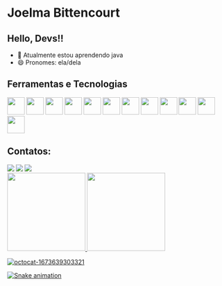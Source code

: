 # Joelma Bittencourt
## Hello, Devs!!

- 🌱 Atualmente estou aprendendo java
- 😄 Pronomes: ela/dela

## Ferramentas e Tecnologias


<div>
 <img src="https://cdn.jsdelivr.net/gh/devicons/devicon/icons/java/java-original.svg" width="40" height="40" style="display: inline-block"/>
     <img src="https://cdn.jsdelivr.net/gh/devicons/devicon/icons/kotlin/kotlin-original.svg" width="40" height="40" style="display: inline-block"/>
     <img src="https://cdn.jsdelivr.net/gh/devicons/devicon/icons/gradle/gradle-plain.svg"  width="40" height="40" style="display: inline-block"/>
     <img src="https://cdn.jsdelivr.net/gh/devicons/devicon/icons/spring/spring-original.svg" width="40" height="40" style="display: inline-block"/>
    <img src="https://cdn.jsdelivr.net/gh/devicons/devicon/icons/linux/linux-original.svg" width="40" height="40" style="display: inline-block"/>
    <img src="https://cdn.jsdelivr.net/gh/devicons/devicon/icons/oracle/oracle-original.svg" width="40" height="40" style="display: inline-block"/>
    <img src="https://cdn.jsdelivr.net/gh/devicons/devicon/icons/git/git-plain-wordmark.svg"  width="40" height="40" style="display: inline-block"/>
    <img src="https://cdn.jsdelivr.net/gh/devicons/devicon/icons/jetbrains/jetbrains-original.svg"  width="40" height="40" style="display: inline-block"/>
    <img src="https://cdn.jsdelivr.net/gh/devicons/devicon/icons/jenkins/jenkins-original.svg" width="40" height="40" style="display: inline-block"/>
    <img src="https://cdn.jsdelivr.net/gh/devicons/devicon/icons/docker/docker-original.svg" width="40" height="40" style="display: inline-block"/>
    <img src="https://cdn.jsdelivr.net/gh/devicons/devicon/icons/jira/jira-original.svg" width="40" height="40" style="display: inline-block"/>
    <img src="https://cdn.jsdelivr.net/gh/devicons/devicon/icons/confluence/confluence-original-wordmark.svg"  width="40" height="40" style="display: inline-block"/>
    
    
</div>




## Contatos:

<div>
<a href="https://instagram.com/joelmabittencourt2023" target="_blank"><img src="https://img.shields.io/badge/-Instagram-%23E4405F?style=for-the-badge&logo=instagram&logoColor=white" target="_blank"></a>
<a href = "mailto:joelmadev@gmail.com"><img src="https://img.shields.io/badge/Gmail-D14836?style=for-the-badge&logo=gmail&logoColor=white" target="_blank"></a>
<a href="https://www.linkedin.com/in/https://www.linkedin.com/in/joelma-bittencourt" target="_blank"><img src="https://img.shields.io/badge/-LinkedIn-%230077B5?style=for-the-badge&logo=linkedin&logoColor=white" target="_blank"></a>   
</div>


<div>
<a href="https://github.com/JoelmaBittencourt">
<img height="180em" src="https://github-readme-stats.vercel.app/api/top-langs/?username=JoelmaBittencourt&layout=compact&langs_count=7&theme=dracula"/>
<img height="180em" src="https://github-readme-stats.vercel.app/api?username=JoelmaBittencourt&show_icons=true&theme=dracula&include_all_commits=true&count_private=true"/>
</div>

  
  
  
![octocat-1673639303321](https://user-images.githubusercontent.com/83016532/212406315-1d5f4711-3258-4853-97da-a0291daf0739.png)
  
  
  
  
  ![Snake animation](https://github.com/JoelmaBittencourt/JoelmaBittencourt/blob/output/github-contribution-grid-snake.svg)
 
 
